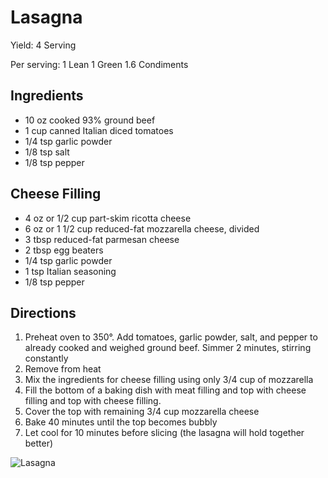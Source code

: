 # Lasagna

Yield:
4 Serving

Per serving:
1 Lean
1 Green
1.6 Condiments

## Ingredients
* 10 oz cooked 93% ground beef
* 1 cup canned Italian diced tomatoes
* 1/4 tsp garlic powder
* 1/8 tsp salt
* 1/8 tsp pepper

## Cheese Filling
* 4 oz or 1/2 cup part-skim ricotta cheese
* 6 oz or 1 1/2 cup reduced-fat mozzarella cheese, divided
* 3 tbsp reduced-fat parmesan cheese
* 2 tbsp egg beaters
* 1/4 tsp garlic powder
* 1 tsp Italian seasoning
* 1/8 tsp pepper

## Directions
1. Preheat oven to 350°. Add tomatoes, garlic powder, salt, and pepper to already cooked and weighed ground beef. Simmer 2 minutes, stirring constantly
2. Remove from heat
3. Mix the ingredients for cheese filling using only 3/4 cup of mozzarella
4. Fill the bottom of a baking dish with meat filling and top with cheese filling and top with cheese filling.
5. Cover the top with remaining 3/4 cup mozzarella cheese
6. Bake 40 minutes until the top becomes bubbly
7. Let cool for 10 minutes before slicing (the lasagna will hold together better)

![Lasagna](images/Lasagna.png)

